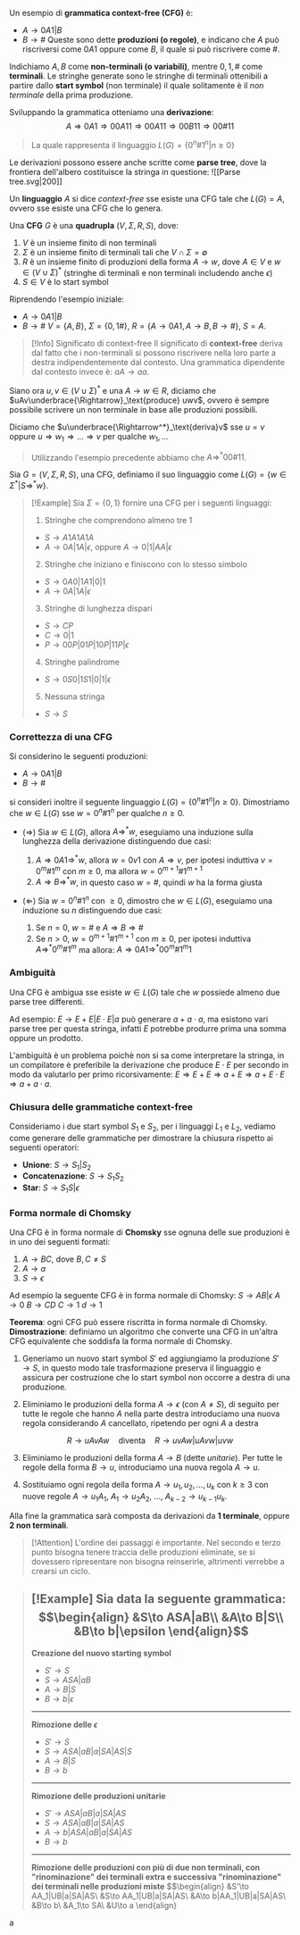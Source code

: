 Un esempio di **grammatica context-free (CFG)** è:
- $A \to 0A1 | B$
- $B \to \#$ 
Queste sono dette **produzioni (o regole)**, e indicano che $A$ può riscriversi come $0A1$ oppure come $B$, il quale si può riscrivere come $\#$.

Indichiamo $A,B$ come **non-terminali (o variabili)**, mentre $0,1,\#$ come **terminali**.
Le stringhe generate sono le stringhe di terminali ottenibili a partire dallo **start symbol** (non terminale) il quale solitamente è il _non terminale_ della prima produzione.

Sviluppando la grammatica otteniamo una **derivazione**:
$$A\Rightarrow 0A1 \Rightarrow 00A11 \Rightarrow 00A11 \Rightarrow 00B11 \Rightarrow 00\#11$$
>La quale rappresenta il linguaggio $L(G)=\{0^n\#1^n|n\geq 0\}$

Le derivazioni possono essere anche scritte come **parse tree**, dove la frontiera dell'albero costituisce la stringa in questione:
![[Parse tree.svg|200]]

Un **linguaggio** $A$ si dice _context-free_ sse esiste una CFG tale che $L(G)=A$, ovvero sse esiste una CFG che lo genera.

Una **CFG** $G$ è una **quadrupla** $(V,\Sigma,R,S)$, dove:
1. $V$ è un insieme finito di non terminali
2. $\Sigma$ è un insieme finito di terminali tali che $V\cap\Sigma=\emptyset$
3. $R$ è un insieme finito di produzioni della forma $A\to w$, dove $A\in V$ e $w\in(V\cup\Sigma)^*$ (stringhe di terminali e non terminali includendo anche $\epsilon$)
4. $S\in V$ è lo start symbol

Riprendendo l'esempio iniziale:
- $A\to 0A1|B$
- $B\to \#$
$V=\{A,B\}$, $\Sigma=\{0,1\#\}$, $R=\{A\to0A1, A\to B, B\to\#\}$, $S=A$.

>[!Info] Significato di context-free
>Il significato di **context-free** deriva dal fatto che i non-terminali si possono riscrivere nella loro parte a destra indipendentemente dal contesto.
>Una grammatica dipendente dal contesto invece è: $aA\to aa$.

Siano ora $u,v\in(V\cup\Sigma)^*$ e una $A\to w\in R$, diciamo che $uAv\underbrace{\Rightarrow}_\text{produce} uwv$, ovvero è sempre possibile scrivere un non terminale in base alle produzioni possibili.

Diciamo che $u\underbrace{\Rightarrow^*}_\text{deriva}v$ sse $u=v$ oppure $u\Rightarrow w_1\Rightarrow...\Rightarrow v$ per qualche $w_1,...$
>Utilizzando l'esempio precedente abbiamo che $A\Rightarrow^* 00\#11$.

Sia $G=(V,\Sigma,R,S)$, una CFG, definiamo il suo linguaggio come $L(G)=\{w\in\Sigma^*|S\Rightarrow^* w\}$.

>[!Example]
>Sia $\Sigma=\{0,1\}$ fornire una CFG per i seguenti linguaggi:
>1. Stringhe che comprendono almeno tre $1$
>	- $S\to A1A1A1A$
>	- $A\to 0A|1A|\epsilon$, oppure $A\to 0|1|AA|\epsilon$
>2. Stringhe che iniziano e finiscono con lo stesso simbolo
>	- $S\to 0A0|1A1|0|1$
>	- $A\to 0A|1A|\epsilon$
>3. Stringhe di lunghezza dispari
>	- $S\to CP$
>	- $C\to 0|1$
>	- $P\to 00P|01P|10P|11P|\epsilon$
>4. Stringhe palindrome
>	- $S\to 0S0|1S1|0|1|\epsilon$
>5. Nessuna stringa
>	- $S\to S$

### Correttezza di una CFG
Si considerino le seguenti produzioni:
- $A\to 0A1|B$
- $B\to \#$

si consideri inoltre il seguente linguaggio $L(G)=\{0^n\#1^n|n\geq 0\}$.
Dimostriamo che $w\in L(G)$ sse $w=0^n\#1^n$ per qualche $n\geq 0$.
- $(\Rightarrow)$ Sia $w\in L(G)$, allora $A\Rightarrow^*w$, eseguiamo una induzione sulla lunghezza della derivazione distinguendo due casi:
	1. $A\Rightarrow 0A1\Rightarrow^* w$, allora $w=0v1$ con $A\Rightarrow v$, per ipotesi induttiva $v=0^m\#1^m$ con $m\geq 0$, ma allora $w=0^{m+1}\#1^{m+1}$
	2. $A\Rightarrow B\Rightarrow^* w$, in questo caso $w=\#$, quindi $w$ ha la forma giusta

- $(\Leftarrow)$ Sia $w=0^n\#1^n$ con $\geq 0$, dimostro che $w\in L(G)$, eseguiamo una induzione su $n$ distinguendo due casi:
	1. Se $n=0$, $w=\#$ e $A\Rightarrow B\Rightarrow \#$
	2. Se $n> 0$, $w=0^{m+1}\#1^{m+1}$ con $m\geq 0$, per ipotesi induttiva $A\Rightarrow^*0^m\# 1^m$ ma allora: $A\Rightarrow 0A1\Rightarrow^* 00^m\#1^m1$

### Ambiguità
Una CFG è ambigua sse esiste $w\in L(G)$ tale che $w$ possiede almeno due parse tree differenti.

Ad esempio: $E\to E+E|E\cdot E|a$ può generare $a+a\cdot a$, ma esistono vari parse tree per questa stringa, infatti $E$ potrebbe produrre prima una somma oppure un prodotto.

L'ambiguità è un problema poichè non si sa come interpretare la stringa, in un compilatore è preferibile la derivazione che produce $E\cdot E$ per secondo in modo da valutarlo per primo ricorsivamente: $E\Rightarrow E+E\Rightarrow a+E\Rightarrow a+E\cdot E\Rightarrow a+a\cdot a$.

### Chiusura delle grammatiche context-free
Consideriamo i due start symbol $S_1$ e $S_2$, per i linguaggi $L_1$ e $L_2$, vediamo come generare delle grammatiche per dimostrare la chiusura rispetto ai seguenti operatori:
- **Unione**: $S\to S_1|S_2$
- **Concatenazione**: $S\to S_1S_2$
- **Star**: $S\to S_1S|\epsilon$

### Forma normale di Chomsky
Una CFG è in forma normale di **Chomsky** sse ognuna delle sue produzioni è in uno dei seguenti formati:
1. $A\to BC$, dove $B,C\neq S$
2. $A\to a$
3. $S\to \epsilon$

Ad esempio la seguente CFG è in forma normale di Chomsky:
$S\to AB|\epsilon$
$A\to 0$
$B\to CD$
$C\to 1$
$d\to 1$

**Teorema**: ogni CFG può essere riscritta in forma normale di Chomsky.
**Dimostrazione**: definiamo un algoritmo che converte una CFG in un'altra CFG equivalente che soddisfa la forma normale di Chomsky.
1. Generiamo un nuovo start symbol $S'$ ed aggiungiamo la produzione $S'\to S$, in questo modo tale trasformazione preserva il linguaggio e assicura per costruzione che lo start symbol non occorre a destra di una produzione.

2. Eliminiamo le produzioni della forma $A\to\epsilon$ (con $A\neq S$), di seguito per tutte le regole che hanno $A$ nella parte destra introduciamo una nuova regola considerando $A$ cancellato, ripetendo per ogni $A$ a destra

$$R\to uAvAw\quad\text{diventa}\quad R\to uvAw|uAvw|uvw$$

3. Eliminiamo le produzioni della forma $A\to B$ (dette _unitarie_). Per tutte le regole della forma $B\to u$, introduciamo una nuova regola $A\to u$.

4. Sostituiamo ogni regola della forma $A\to u_1,u_2,...,u_k$ con $k\geq 3$ con nuove regole $A\to u_1A_1$, $A_1\to u_2A_2$, ..., $A_{k-2}\to u_{k-1}u_k$.

Alla fine la grammatica sarà composta da derivazioni da **1 terminale**, oppure **2 non terminali**.

>[!Attention]
>L'ordine dei passaggi è importante.
>Nel secondo e terzo punto bisogna tenere traccia delle produzioni eliminate, se si dovessero ripresentare non bisogna reinserirle, altrimenti verrebbe a crearsi un ciclo.

>[!Example]
>Sia data la seguente grammatica:
>$$\begin{align}
>&S\to ASA|aB\\
>&A\to B|S\\
>&B\to b|\epsilon
>\end{align}$$
>---
>**Creazione del nuovo starting symbol**
>- $S'\to S$
>- $S\to ASA|aB$
>- $A\to B|S$
>- $B\to b|\epsilon$
>---
>**Rimozione delle $\epsilon$**
>- $S'\to S$
>- $S\to ASA|aB|a|SA|AS|S$
>- $A\to B|S$
>- $B\to b$
>---
>**Rimozione delle produzioni unitarie**
>- $S'\to ASA|aB|a|SA|AS$
>- $S\to ASA|aB|a|SA|AS$
>- $A\to b|ASA|aB|a|SA|AS$
>- $B\to b$
>---
>**Rimozione delle produzioni con più di due non terminali, con "rinominazione" dei terminali extra e successiva "rinominazione" dei terminali nelle produzioni miste**
>$$\begin{align}
>&S'\to AA_1|UB|a|SA|AS\\
>&S\to AA_1|UB|a|SA|AS\\
>&A\to b|AA_1|UB|a|SA|AS\\
>&B\to b\\
>&A_1\to SA\\
>&U\to a
>\end{align}


a